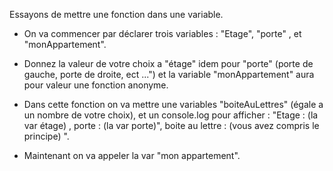 Essayons de mettre une fonction dans une variable.

* On va commencer par déclarer trois variables :
"Etage", "porte" , et "monAppartement".

* Donnez la valeur de votre choix a "étage"
idem pour "porte" (porte de gauche, porte de droite, ect ...")
et la variable "monAppartement" aura pour valeur une fonction anonyme.

* Dans cette fonction on va mettre une variables "boiteAuLettres" (égale a un nombre de votre choix),
et un console.log pour afficher :
"Etage : (la var étage) , porte : (la var porte)", boite au lettre : (vous avez compris le principe) ".

* Maintenant on va appeler la var  "mon appartement".
